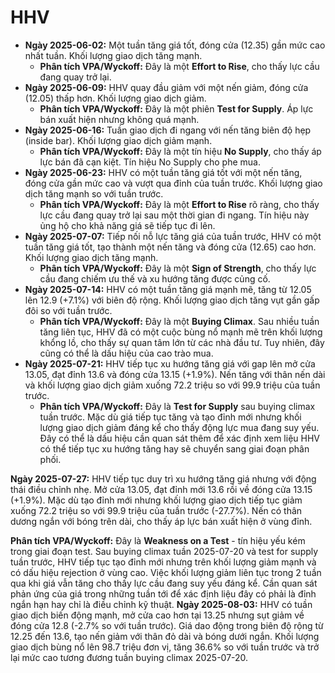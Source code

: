 # HHV

- **Ngày 2025-06-02:** Một tuần tăng giá tốt, đóng cửa (12.35) gần mức cao nhất tuần. Khối lượng giao dịch tăng mạnh.
    - **Phân tích VPA/Wyckoff:** Đây là một **Effort to Rise**, cho thấy lực cầu đang quay trở lại.
- **Ngày 2025-06-09:** HHV quay đầu giảm với một nến giảm, đóng cửa (12.05) thấp hơn. Khối lượng giao dịch giảm.
    - **Phân tích VPA/Wyckoff:** Đây là một phiên **Test for Supply**. Áp lực bán xuất hiện nhưng không quá mạnh.
- **Ngày 2025-06-16:** Tuần giao dịch đi ngang với nến tăng biên độ hẹp (inside bar). Khối lượng giao dịch giảm mạnh.
    - **Phân tích VPA/Wyckoff:** Đây là một tín hiệu **No Supply**, cho thấy áp lực bán đã cạn kiệt. Tín hiệu No Supply cho phe mua.
- **Ngày 2025-06-23:** HHV có một tuần tăng giá tốt với một nến tăng, đóng cửa gần mức cao và vượt qua đỉnh của tuần trước. Khối lượng giao dịch tăng mạnh so với tuần trước.
    - **Phân tích VPA/Wyckoff:** Đây là một **Effort to Rise** rõ ràng, cho thấy lực cầu đang quay trở lại sau một thời gian đi ngang. Tín hiệu này ủng hộ cho khả năng giá sẽ tiếp tục đi lên.
- **Ngày 2025-07-07:** Tiếp nối nỗ lực tăng giá của tuần trước, HHV có một tuần tăng giá tốt, tạo thành một nến tăng và đóng cửa (12.65) cao hơn. Khối lượng giao dịch tăng mạnh.
    - **Phân tích VPA/Wyckoff:** Đây là một **Sign of Strength**, cho thấy lực cầu đang chiếm ưu thế và xu hướng tăng được củng cố.
- **Ngày 2025-07-14:** HHV có một tuần tăng giá mạnh mẽ, tăng từ 12.05 lên 12.9 (+7.1%) với biên độ rộng. Khối lượng giao dịch tăng vụt gần gấp đôi so với tuần trước.
    - **Phân tích VPA/Wyckoff:** Đây là một **Buying Climax**. Sau nhiều tuần tăng liên tục, HHV đã có một cuộc bùng nổ mạnh mẽ trên khối lượng khổng lồ, cho thấy sự quan tâm lớn từ các nhà đầu tư. Tuy nhiên, đây cũng có thể là dấu hiệu của cao trào mua.
- **Ngày 2025-07-21:** HHV tiếp tục xu hướng tăng giá với gap lên mở cửa 13.05, đạt đỉnh 13.6 và đóng cửa 13.15 (+1.9%). Nến tăng với thân nến dài và khối lượng giao dịch giảm xuống 72.2 triệu so với 99.9 triệu của tuần trước.
    - **Phân tích VPA/Wyckoff:** Đây là **Test for Supply** sau buying climax tuần trước. Mặc dù giá tiếp tục tăng và tạo đỉnh mới nhưng khối lượng giao dịch giảm đáng kể cho thấy động lực mua đang suy yếu. Đây có thể là dấu hiệu cần quan sát thêm để xác định xem liệu HHV có thể tiếp tục xu hướng tăng hay sẽ chuyển sang giai đoạn phân phối.


**Ngày 2025-07-27:** HHV tiếp tục duy trì xu hướng tăng giá nhưng với động thái điều chỉnh nhẹ. Mở cửa 13.05, đạt đỉnh mới 13.6 rồi về đóng cửa 13.15 (+1.9%). Mặc dù tạo đỉnh mới nhưng khối lượng giao dịch tiếp tục giảm xuống 72.2 triệu so với 99.9 triệu của tuần trước (-27.7%). Nến có thân dương ngắn với bóng trên dài, cho thấy áp lực bán xuất hiện ở vùng đỉnh.

**Phân tích VPA/Wyckoff:** Đây là **Weakness on a Test** - tín hiệu yếu kém trong giai đoạn test. Sau buying climax tuần 2025-07-20 và test for supply tuần trước, HHV tiếp tục tạo đỉnh mới nhưng trên khối lượng giảm mạnh và có dấu hiệu rejection ở vùng cao. Việc khối lượng giảm liên tục trong 2 tuần qua khi giá vẫn tăng cho thấy lực cầu đang suy yếu đáng kể. Cần quan sát phản ứng của giá trong những tuần tới để xác định liệu đây có phải là đỉnh ngắn hạn hay chỉ là điều chỉnh kỹ thuật.
**Ngày 2025-08-03:**
HHV có tuần giao dịch biến động mạnh, mở cửa cao hơn tại 13.25 nhưng sụt giảm về đóng cửa 12.8 (-2.7% so với tuần trước). Giá dao động trong biên độ rộng từ 12.25 đến 13.6, tạo nến giảm với thân đỏ dài và bóng dưới ngắn. Khối lượng giao dịch bùng nổ lên 98.7 triệu đơn vị, tăng 36.6% so với tuần trước và trở lại mức cao tương đương tuần buying climax 2025-07-20.

